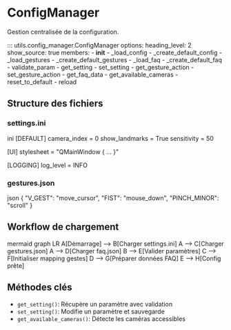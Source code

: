 # ConfigManager

Gestion centralisée de la configuration.

::: utils.config_manager.ConfigManager
    options:
      heading_level: 2
      show_source: true
      members:
        - __init__
        - _load_config
        - _create_default_config
        - _load_gestures
        - _create_default_gestures
        - _load_faq
        - _create_default_faq
        - validate_param
        - get_setting
        - set_setting
        - get_gesture_action
        - set_gesture_action
        - get_faq_data
        - get_available_cameras
        - reset_to_default
        - reload

## Structure des fichiers

### settings.ini
ini
[DEFAULT]
camera_index = 0
show_landmarks = True
sensitivity = 50

[UI]
stylesheet = "QMainWindow { ... }"

[LOGGING]
log_level = INFO


### gestures.json
json
{
    "V_GEST": "move_cursor",
    "FIST": "mouse_down",
    "PINCH_MINOR": "scroll"
}


## Workflow de chargement

mermaid
graph LR
    A[Démarrage] --> B[Charger settings.ini]
    A --> C[Charger gestures.json]
    A --> D[Charger faq.json]
    B --> E[Valider paramètres]
    C --> F[Initialiser mapping gestes]
    D --> G[Préparer données FAQ]
    E --> H[Config prête]


## Méthodes clés

- `get_setting()`: Récupère un paramètre avec validation
- `set_setting()`: Modifie un paramètre et sauvegarde
- `get_available_cameras()`: Détecte les caméras accessibles

